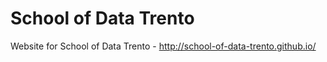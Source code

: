 # School of Data Trento

Website for School of Data Trento - http://school-of-data-trento.github.io/
